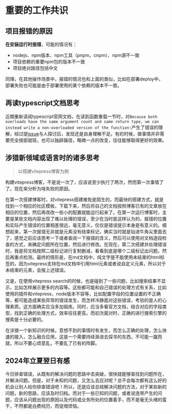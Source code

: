 # 重要的工作共识

## 项目报错的原因

**在安装运行时报错**，可能的情况有：

- nodejs、npm版本、npm工具（pnpm，cnpm）、npm源不一致
- 项目依赖的重要npm包的版本不一致
- 项目绝对路径包括中文

同理，在其他操作场景中，报错的情况也和上面的类似，比如在部署deploy中，部署失败也可能是由于部署使用的某个依赖的版本不一致。

## 再读typescript文档思考

近期重新读阅typescript官网文档，在读到函数重载一节时，对`Because both overloads have the same argument count and same return type, we can instead write a non-overloaded version of the function:`产生了错误的理解，经过提[issue](https://github.com/microsoft/TypeScript-Website/issues/3048)与人探讨后，发现还是自身理解不足。有的时候，做事情并非需要完全按部就班，也可以独辟蹊径，略微一点的改变，往往能够取得更好的效果。

## 涉猎新领域或语言时的诸多思考

> 以搭建vitepress博客为例

构建vitepress博客，不是说一次了，应该说至少执行了两次，然而第一次事情了了。现在来分析为啥失败的原因。

在第一次搭建博客时，对vitepress搭建难免是陌生的，而最快的搭建方式，就是找到一个相应的社区模板，下载下来，然后将自己的文档按照博客已有的文章放在相应的位置，然后再改改一些小的配置就能运行起来了。在第一次运行博客时，主要是某些文档内容出现了难以处理的错误，至少在当时是这样认为的，报错的位置和实际产生错误的位置相差很远，毫无意义，仅仅是错误提示本身是有意义的。细想起来，第一次报错无非就是元素没有结束标记，确实当时就是钻进牛角尖里面去了，感觉之前应该思考一下或者查阅一下报错的含义，然后可以使用对文档逐段检查的方式，来确定问题所在位置，然后进行修改。在现在，第二次搭建并处理错误时，我是将文档按照二级标记进行复制删减，看看到底是哪个二级标记出问题，然后再重点检测。最终的情形是，在md文档中，纯文字是不能使用未结束的html标签的，因为vitepress支持在md文档中引用html元素或者说自定义元素，所以对于未结束的元素，会报上述错误。

又是，在使用vitepress search的时候，也是碰到了一些问题，比如搜索结果不显示，比如怎样展示更多的内容等。这些都可能和自己错误的处理方式有关系，比如使用的插件和vitepress、node版本不容等，比如配置字段的位置设置的不正确等，都可能造成某些异常的错误发生，而怎样冷静面对这些错误，考验的是人的心理素质。这方面确实应当多加锻炼。同时，应当多看官方文档，结合对应的字段类型，找到正确的处理方式，效率往往更高，而初次面对时，正确的进行搜索引擎的搜索是十分必要的。

在涉猎一个新知识的时候，意想不到的事情时有发生，而怎么正确的处理，怎么快速的接入，怎么融合应用，这是一个需要持续渐进去探寻的东西，不可能一蹴而就，所以不要心烦意乱，不要乱了已有的阵脚。

## 2024年立夏翌日有感

今日排查错误，从既有的解决问题的思路中去突破，很快就能够查找到问题所在，并解决问题。但是，对于未知的问题，又怎么去应对呢？总不会每次都有这么好的机会让别人给你排查错误吧！所以，还是应该总结解决问题的方法，对于某些新的问题，新的思路，应该及时归档。而对于一些已知的问题，或者说连带产生的问题，应该从问题出现的原因以及代码或业务所处的位置着手，而不是毫无头绪的蛮干，不然都是白费经历，而徒增烦恼。
